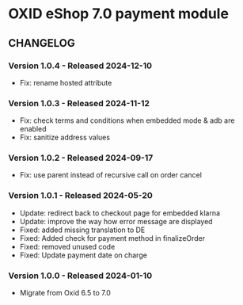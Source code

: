 # OXID eShop 7.0 payment module

## CHANGELOG

### Version 1.0.4 - Released 2024-12-10
* Fix: rename hosted attribute

### Version 1.0.3 - Released 2024-11-12

* Fix: check terms and conditions when embedded mode & adb are enabled
* Fix: sanitize address values

### Version 1.0.2 - Released 2024-09-17

* Fix: use parent instead of recursive call on order cancel

### Version 1.0.1 - Released 2024-05-20

* Update: redirect back to checkout page for embedded klarna
* Update: improve the way how error message are displayed
* Fixed: added missing translation to DE
* Fixed: Added check for payment method in finalizeOrder
* Fixed: removed unused code
* Fixed: Update payment date on charge

### Version 1.0.0 - Released 2024-01-10

* Migrate from Oxid 6.5 to 7.0